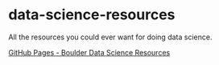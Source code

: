 # data-science-resources
All the resources you could ever want for doing data science.

[GitHub Pages - Boulder Data Science Resources](http://boulderdatascience.github.io/data-science-resources/)
